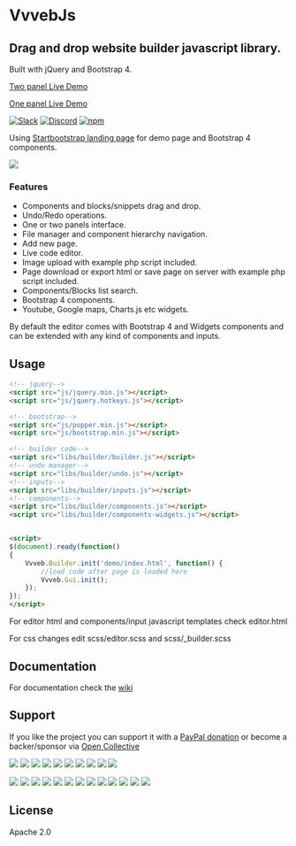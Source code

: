 # VvvebJs


## Drag and drop website builder javascript library.
Built with jQuery and Bootstrap 4.

[Two panel Live Demo](http://www.vvveb.com/vvvebjs/editor.html)

[One panel Live Demo](http://www.vvveb.com/vvvebjs/editor.html#no-right-panel)

[![Slack](https://img.shields.io/badge/slack-join-blueviolet.svg)](https://join.slack.com/t/vvvebjs/shared_invite/enQtNTY5MTg4NTIyMzg5LWNiN2JhNWRjNmQ4NzYxMzhiZjA1NjIyYzU0NjAzZGVkZjE1OGY4ZGFmYjU3NjJhNzUxMzc4Yzc4NmMzODQ0YTE) [![Discord](https://img.shields.io/discord/552910925712195606.svg?label=discord&logo=discord)](https://discord.gg/QFgZhp) [![npm](https://img.shields.io/npm/v/vvvebjs.svg)](https://www.npmjs.com/package/vvvebjs)

Using [Startbootstrap landing page](https://startbootstrap.com/template-overviews/landing-page/) for demo page and Bootstrap 4 components.

<img src="http://www.vvveb.com/img/browser.png?v=1">

### Features

* Components and blocks/snippets drag and drop.
* Undo/Redo operations.
* One or two panels interface.
* File manager and component hierarchy navigation.
* Add new page.
* Live code editor.
* Image upload with example php script included.
* Page download or export html or save page on server with example php script included.
* Components/Blocks list search.
* Bootstrap 4 components.
* Youtube, Google maps, Charts.js etc widgets.

By default the editor comes with Bootstrap 4 and Widgets components and can be extended with any kind of components and inputs.

## Usage

```html
<!-- jquery-->
<script src="js/jquery.min.js"></script>
<script src="js/jquery.hotkeys.js"></script>

<!-- bootstrap-->
<script src="js/popper.min.js"></script>
<script src="js/bootstrap.min.js"></script>

<!-- builder code-->
<script src="libs/builder/builder.js"></script>	
<!-- undo manager-->
<script src="libs/builder/undo.js"></script>	
<!-- inputs-->
<script src="libs/builder/inputs.js"></script>	
<!-- components-->
<script src="libs/builder/components.js"></script>	
<script src="libs/builder/components-widgets.js"></script>	


<script>
$(document).ready(function() 
{
	Vvveb.Builder.init('demo/index.html', function() {
		//load code after page is loaded here
		Vvveb.Gui.init();
	});
});
</script>
```
For editor html and components/input javascript templates check editor.html

For css changes edit scss/editor.scss and scss/_builder.scss

## Documentation

For documentation check the [wiki](https://github.com/givanz/VvvebJs/wiki)

## Support

If you like the project you can support it with a [PayPal donation](https://paypal.me/zgivan) or become a backer/sponsor via [Open Collective](https://opencollective.com/vvvebjs)


<a href="https://opencollective.com/vvvebjs/sponsors/0/website"><img src="https://opencollective.com/vvvebjs/sponsors/0/avatar"></a>
<a href="https://opencollective.com/vvvebjs/sponsors/1/website"><img src="https://opencollective.com/vvvebjs/sponsors/1/avatar"></a>
<a href="https://opencollective.com/vvvebjs/sponsors/2/website"><img src="https://opencollective.com/vvvebjs/sponsors/2/avatar"></a>
<a href="https://opencollective.com/vvvebjs/sponsors/3/website"><img src="https://opencollective.com/vvvebjs/sponsors/3/avatar"></a>
<a href="https://opencollective.com/vvvebjs/sponsors/4/website"><img src="https://opencollective.com/vvvebjs/sponsors/4/avatar"></a>
<a href="https://opencollective.com/vvvebjs/sponsors/5/website"><img src="https://opencollective.com/vvvebjs/sponsors/5/avatar"></a>
<a href="https://opencollective.com/vvvebjs/sponsors/6/website"><img src="https://opencollective.com/vvvebjs/sponsors/6/avatar"></a>
<a href="https://opencollective.com/vvvebjs/sponsors/7/website"><img src="https://opencollective.com/vvvebjs/sponsors/7/avatar"></a>
<a href="https://opencollective.com/vvvebjs/sponsors/8/website"><img src="https://opencollective.com/vvvebjs/sponsors/8/avatar"></a>
<a href="https://opencollective.com/vvvebjs/sponsors/9/website"><img src="https://opencollective.com/vvvebjs/sponsors/9/avatar"></a>

<a href="https://opencollective.com/vvvebjs/backers/0/website"><img src="https://opencollective.com/vvvebjs/backers/0/avatar"></a>
<a href="https://opencollective.com/vvvebjs/backers/1/website"><img src="https://opencollective.com/vvvebjs/backers/1/avatar"></a>
<a href="https://opencollective.com/vvvebjs/backers/2/website"><img src="https://opencollective.com/vvvebjs/backers/2/avatar"></a>
<a href="https://opencollective.com/vvvebjs/backers/3/website"><img src="https://opencollective.com/vvvebjs/backers/3/avatar"></a>
<a href="https://opencollective.com/vvvebjs/backers/4/website"><img src="https://opencollective.com/vvvebjs/backers/4/avatar"></a>
<a href="https://opencollective.com/vvvebjs/backers/5/website"><img src="https://opencollective.com/vvvebjs/backers/5/avatar"></a>
<a href="https://opencollective.com/vvvebjs/backers/6/website"><img src="https://opencollective.com/vvvebjs/backers/6/avatar"></a>
<a href="https://opencollective.com/vvvebjs/backers/7/website"><img src="https://opencollective.com/vvvebjs/backers/7/avatar"></a>
<a href="https://opencollective.com/vvvebjs/backers/8/website"><img src="https://opencollective.com/vvvebjs/backers/8/avatar"></a>
<a href="https://opencollective.com/vvvebjs/backers/9/website"><img src="https://opencollective.com/vvvebjs/backers/9/avatar"></a>
<a href="https://opencollective.com/vvvebjs/backers/10/website"><img src="https://opencollective.com/vvvebjs/backers/10/avatar"></a>
<a href="https://opencollective.com/vvvebjs/backers/11/website"><img src="https://opencollective.com/vvvebjs/backers/11/avatar"></a>
<a href="https://opencollective.com/vvvebjs/backers/12/website"><img src="https://opencollective.com/vvvebjs/backers/12/avatar"></a>


## License

Apache 2.0
